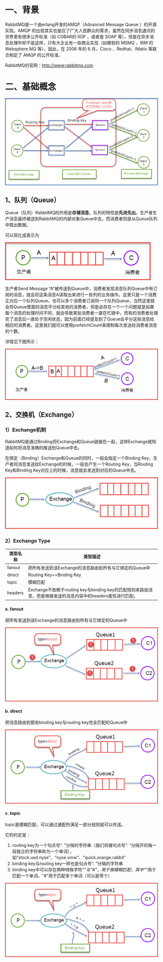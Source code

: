 

# 一、背景

RabbitMQ是一个由erlang开发的AMQP（Advanced Message Queue ）的开源实现。AMQP 的出现其实也是应了广大人民群众的需求，虽然在同步消息通讯的世界里有很多公开标准（如 COBAR的 IIOP ，或者是 SOAP 等），但是在异步消息处理中却不是这样，只有大企业有一些商业实现（如微软的 MSMQ ，IBM 的 Websphere MQ 等），因此，在 2006 年的 6 月，Cisco 、Redhat、iMatix 等联合制定了 AMQP 的公开标准。

RabbitMQ的官网：http://www.rabbitmq.com

# 二、基础概念

![原理图](assets/458325-20160107091118450-1592424097.png)

## 1、队列（Queue）

 Queue（队列）RabbitMQ的作用是**存储消息**，队列的特性是**先进先出**。生产者生产消息最终被送到RabbitMQ的内部对象Queue中去，而消费者则是从Queue队列中取出数据。

可以简化成表示为

![](assets/458325-20160107091219153-26270174.png)

生产者Send Message “A”被传送到Queue中，消费者发现消息队列Queue中有订阅的消息，就会将这条消息A读取出来进行一些列的业务操作。这里只是一个消费正对应一个队列Queue，也可以多个消费者订阅同一个队列Queue，当然这里就会将Queue里面的消息平分给其他的消费者，但是会存在一个一个问题就是如果每个消息的处理时间不同，就会导致某些消费者一直在忙碌中，而有的消费者处理完了消息后一直处于空闲状态，因为前面已经提及到了Queue会平分这些消息给相应的消费者。这里我们就可以使用prefetchCount来限制每次发送给消费者消息的个数。

详情见下图所示：

![](assets/458325-20160107091257496-665638720.png)

## 2、交换机（Exchange）

### 1）Exchange机制

RabbitMQ是通过Binding将Exchange和Queue链接在一起，这样Exchange就知道如何将消息准确的推送到Queue中去。

在绑定（Binding）Exchange和Queue的同时，一般会指定一个Binding Key，生产者将消息发送给Exchange的时候，一般会产生一个Routing Key，当Routing Key和Binding Key对应上的时候，消息就会发送到对应的Queue中去。

![](assets/458325-20160107091338246-1623413505.png)

### 2）Exchange Type

| 类型名称 | 类型描述                                                     |
| -------- | ------------------------------------------------------------ |
| fanout   | 把所有发送到该Exchange的消息路由到所有与它绑定的Queue中      |
| direct   | Routing Key==Binding Key                                     |
| topic    | 模糊匹配                                                     |
| headers  | Exchange不依赖于routing key与binding key的匹配规则来路由消息，而是根据发送的消息内容中的headers属性进行匹配。 |

#### a. fanout

把所有发送到该Exchange的消息路由到所有与它绑定的Queue中

![](assets/458325-20160107091426887-423066137.png)

#### b. direct

把消息路由到那些binding key与routing key完全匹配的Queue中

![](assets/458325-20160107091457637-428564110.png)

#### c. topic

topic是模糊匹配，可以通过通配符满足一部分规则就可以传送。

它的约定是：

1. routing key为一个句点号“. ”分隔的字符串（我们将被句点号“. ”分隔开的每一段独立的字符串称为一个单词），如“stock.usd.nyse”、“nyse.vmw”、“quick.orange.rabbit”
2. binding key与routing key一样也是句点号“. ”分隔的字符串
3. binding key中可以存在两种特殊字符“*”与“#”，用于做模糊匹配，其中“*”用于匹配一个单词，“#”用于匹配多个单词（可以是零个）

![](assets/458325-20160107091636856-880162406.png)

